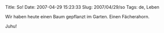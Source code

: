 Title: So!
Date: 2007-04-29 15:23:33
Slug: 2007/04/29/so
Tags: de, Leben


Wir haben heute einen Baum gepflanzt im Garten. Einen Fächerahorn.

Juhu!
